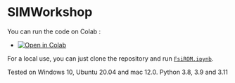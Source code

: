 # SIMWorkshop

You can run the code on Colab : 
- [![Open in Colab](https://colab.research.google.com/assets/colab-badge.svg)](https://colab.research.google.com/github/FsiROM/SIMWorkshop/blob/main/FsiROM.ipynb)

For a local use, you can just clone the repository and run [`FsiROM.ipynb`](./FsiROM.ipynb).

Tested on Windows 10, Ubuntu 20.04 and mac 12.0. Python 3.8, 3.9 and 3.11
